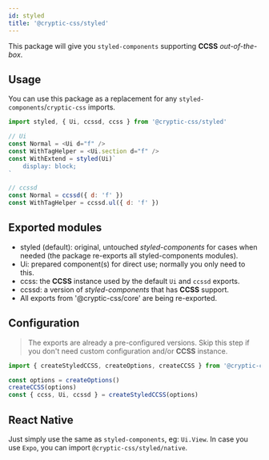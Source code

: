 ```yaml
---
id: styled
title: '@cryptic-css/styled'
---
```


This package will give you `styled-components` supporting **CCSS** _out-of-the-box_.

## Usage

You can use this package as a replacement for any `styled-components`/`cryptic-css` imports.

```js
import styled, { Ui, ccssd, ccss } from '@cryptic-css/styled'

// Ui
const Normal = <Ui d="f" />
const WithTagHelper = <Ui.section d="f" />
const WithExtend = styled(Ui)`
    display: block;
`

// ccssd
const Normal = ccssd({ d: 'f' })
const WithTagHelper = ccssd.ul({ d: 'f' })
```

## Exported modules

-   styled (default): original, untouched _styled-components_ for cases
    when needed (the package re-exports all styled-components modules).
-   Ui: prepared component(s) for direct use; normally you only need to this.
-   ccss: the **CCSS** instance used by the default `Ui` and `ccssd` exports.
-   ccssd: a version of _styled-components_ that has **CCSS** support.
-   All exports from '@cryptic-css/core' are being re-exported.

## Configuration

> The exports are already a pre-configured versions.
> Skip this step if you don't need custom configuration and/or **CCSS** instance.

```js
import { createStyledCCSS, createOptions, createCCSS } from '@cryptic-css/styled'

const options = createOptions()
createCCSS(options)
const { ccss, Ui, ccssd } = createStyledCCSS(options)
```

## React Native

Just simply use the same as `styled-components`, eg: `Ui.View`. In case you use `Expo`,
you can import `@cryptic-css/styled/native`.
